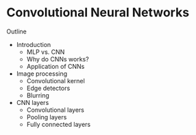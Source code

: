 # Convolutional Neural Networks
Outline
* Introduction
  * MLP vs. CNN
  * Why do CNNs works?
  * Application of CNNs
* Image processing
  * Convolutional kernel
  * Edge detectors
  * Blurring
* CNN layers
  * Convolutional layers
  * Pooling layers
  * Fully connected layers
  
